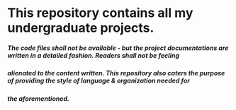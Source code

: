 # This repository contains all my undergraduate projects.

##### The code files shall not be available - but the project documentations are written in a detailed fashion. Readers shall not be feeling 
##### alienated to the content written. This repository also caters the purpose of providing the style of language & organization needed for 
##### the aforementioned.
